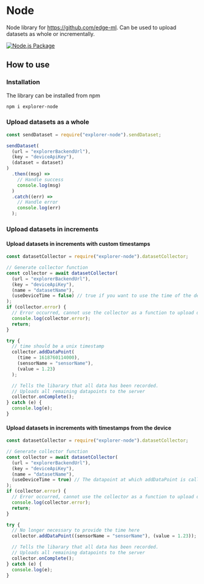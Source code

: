 # Node

Node library for https://github.com/edge-ml. Can be used to upload datasets as whole or incrementally.

[![Node.js Package](https://github.com/edge-ml/node/actions/workflows/npm-publish.yml/badge.svg)](https://github.com/edge-ml/node/actions/workflows/npm-publish.yml)

## How to use

### Installation

The library can be installed from npm

```bash
npm i explorer-node
```

### Upload datasets as a whole

```js
const sendDataset = require("explorer-node").sendDataset;

sendDataset(
  (url = "explorerBackendUrl"),
  (key = "deviceApiKey"),
  (dataset = dataset)
)
  .then((msg) =>
    // Handle success
    console.log(msg)
  )
  .catch((err) =>
    // Handle error
    console.log(err)
  );
```

### Upload datasets in increments

#### Upload datasets in increments with custom timestamps

```js
const datasetCollector = require("explorer-node").datasetCollector;

// Generate collector function
const collector = await datasetCollector(
  (url = "explorerBackendUrl"),
  (key = "deviceApiKey"),
  (name = "datasetName"),
  (useDeviceTime = false) // true if you want to use the time of the device, false if you want to provide your own timestamps
);
if (collector.error) {
  // Error occurred, cannot use the collector as a function to upload datasetincrements
  console.log(collector.error);
  return;
}

try {
  // time should be a unix timestamp
  collector.addDataPoint(
    (time = 1618760114000),
    (sensorName = "sensorName"),
    (value = 1.23)
  );

  // Tells the libarary that all data has been recorded.
  // Uploads all remaining datapoints to the server
  collector.onComplete();
} catch (e) {
  console.log(e);
}
```

#### Upload datasets in increments with timestamps from the device

```js
const datasetCollector = require("explorer-node").datasetCollector;

// Generate collector function
const collector = await datasetCollector(
  (url = "explorerBackendUrl"),
  (key = "deviceApiKey"),
  (name = "datasetName"),
  (useDeviceTime = true) // The datapoint at which addDataPoint is called will be used.
);
if (collector.error) {
  // Error occurred, cannot use the collector as a function to upload datasetincrements
  console.log(collector.error);
  return;
}

try {
  // No longer necessary to provide the time here
  collector.addDataPoint((sensorName = "sensorName"), (value = 1.23));

  // Tells the libarary that all data has been recorded.
  // Uploads all remaining datapoints to the server
  collector.onComplete();
} catch (e) {
  console.log(e);
}
```

